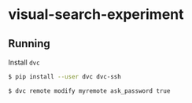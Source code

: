 # visual-search-experiment

## Running

Install ``dvc``

```sh
$ pip install --user dvc dvc-ssh
```

```sh
$ dvc remote modify myremote ask_password true
```
